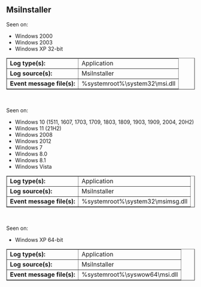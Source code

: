 ## MsiInstaller

Seen on:
* Windows 2000
* Windows 2003
* Windows XP 32-bit

<table border="1" class="docutils">
  <tbody>
    <tr>
      <td><b>Log type(s):</b></td>
      <td>Application</td>
    </tr>
    <tr>
      <td><b>Log source(s):</b></td>
      <td>MsiInstaller</td>
    </tr>
    <tr>
      <td><b>Event message file(s):</b></td>
      <td>%systemroot%\system32\msi.dll</td>
    </tr>
  </tbody>
</table>

&nbsp;

Seen on:
* Windows 10 (1511, 1607, 1703, 1709, 1803, 1809, 1903, 1909, 2004, 20H2)
* Windows 11 (21H2)
* Windows 2008
* Windows 2012
* Windows 7
* Windows 8.0
* Windows 8.1
* Windows Vista

<table border="1" class="docutils">
  <tbody>
    <tr>
      <td><b>Log type(s):</b></td>
      <td>Application</td>
    </tr>
    <tr>
      <td><b>Log source(s):</b></td>
      <td>MsiInstaller</td>
    </tr>
    <tr>
      <td><b>Event message file(s):</b></td>
      <td>%systemroot%\system32\msimsg.dll</td>
    </tr>
  </tbody>
</table>

&nbsp;

Seen on:
* Windows XP 64-bit

<table border="1" class="docutils">
  <tbody>
    <tr>
      <td><b>Log type(s):</b></td>
      <td>Application</td>
    </tr>
    <tr>
      <td><b>Log source(s):</b></td>
      <td>MsiInstaller</td>
    </tr>
    <tr>
      <td><b>Event message file(s):</b></td>
      <td>%systemroot%\syswow64\msi.dll</td>
    </tr>
  </tbody>
</table>

&nbsp;

